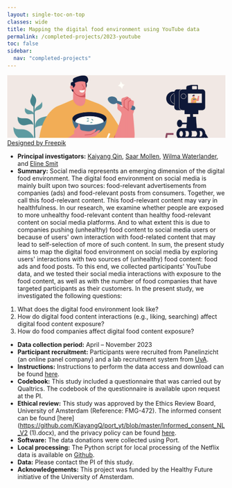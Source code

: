 ```yaml
---
layout: single-toc-on-top
classes: wide
title: Mapping the digital food environment using YouTube data
permalink: /completed-projects/2023-youtube
toc: false
sidebar:
  nav: "completed-projects"
---
```


<img src="/assets/images/food-image.png" alt="alternative text" title="Designed by Freepik"/>
<a href="http://www.freepik.com">Designed by Freepik</a>

- **Principal investigators:** [Kaiyang Qin](https://www.uva.nl/profiel/q/i/k.qin/k.qin.html), [Saar Mollen](https://www.uva.nl/en/profile/m/o/s.mollen/s.mollen.html), [Wilma Waterlander](https://researchinformation.amsterdamumc.org/en/persons/wilma-e-waterlander), and [Eline Smit](https://www.uva.nl/en/profile/s/m/e.s.smit/e.s.smit.html)
- **Summary:** Social media represents an emerging dimension of the digital food environment. The digital food environment on social media is mainly built upon two sources: food-relevant advertisements from companies (ads) and food-relevant posts from consumers. Together, we call this food-relevant content. This food-relevant content may vary in healthfulness. In our research, we examine whether people are exposed to more unhealthy food-relevant content than healthy food-relevant content on social media platforms. And to what extent this is due to companies pushing (unhealthy) food content to social media users or because of users' own interaction with food-related content that may lead to self-selection of more of such content. In sum, the present study aims to map the digital food environment on social media by exploring users' interactions with two sources of (unhealthy) food content: food ads and food posts. To this end, we collected participants' YouTube data, and we tested their social media interactions with exposure to the food content, as well as with the number of food companies that have targeted participants as their customers. In the present study, we investigated the following questions:
1. What does the digital food environment look like?
2. How do digital food content interactions (e.g., liking, searching) affect digital food content exposure?
3. How do food companies affect digital food content exposure?
- **Data collection period:** April – November 2023
- **Participant recruitment:** Participants were recruited from Panelinzicht (an online panel company) and a lab recruitment system from [UvA](http://www.lab.uva.nl/).
- **Instructions:** Instructions to perform the data access and download can be found [here](https://github.com/KiayangQ/port_yt/blob/master/lang_instruction.pdf). 
- **Codebook:** This study included a questionnaire that was carried out by Qualtrics. The codebook of the questionnaire is available upon request at the PI.
- **Ethical review:** This study was approved by the Ethics Review Board, University of Amsterdam (Reference: FMG-472). The informed consent can be found [here](https://github.com/KiayangQ/port_yt/blob/master/Informed_consent_NL_V2 (1).docx), and the privacy policy can be found [here](https://github.com/KiayangQ/port_yt/blob/master/privacy_info.docx).
- **Software:** The data donations were collected using Port.
- **Local processing:** The Python script for local processing of the Netflix data is available on [Github](https://github.com/KiayangQ/port_yt).
- **Data:** Please contact the PI of this study.
- **Acknowledgements:** This project was funded by the Healthy Future initiative of the University of Amsterdam.